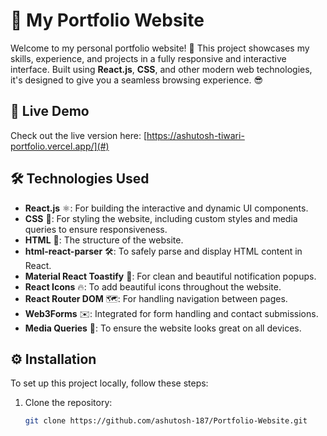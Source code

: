 # 💼 My Portfolio Website

Welcome to my personal portfolio website! 🌟 This project showcases my skills, experience, and projects in a fully responsive and interactive interface. Built using **React.js**, **CSS**, and other modern web technologies, it's designed to give you a seamless browsing experience. 😎

## 🚀 Live Demo

Check out the live version here: [https://ashutosh-tiwari-portfolio.vercel.app/](#)

## 🛠️ Technologies Used

- **React.js** ⚛️: For building the interactive and dynamic UI components.
- **CSS** 🎨: For styling the website, including custom styles and media queries to ensure responsiveness.
- **HTML** 📝: The structure of the website.
- **html-react-parser** 🛠️: To safely parse and display HTML content in React.
- **Material React Toastify** 🎉: For clean and beautiful notification popups.
- **React Icons** 🔥: To add beautiful icons throughout the website.
- **React Router DOM** 🗺️: For handling navigation between pages.
- **Web3Forms** ✉️: Integrated for form handling and contact submissions.
- **Media Queries** 📱: To ensure the website looks great on all devices.

## ⚙️ Installation

To set up this project locally, follow these steps:

1. Clone the repository:
   ```bash
   git clone https://github.com/ashutosh-187/Portfolio-Website.git